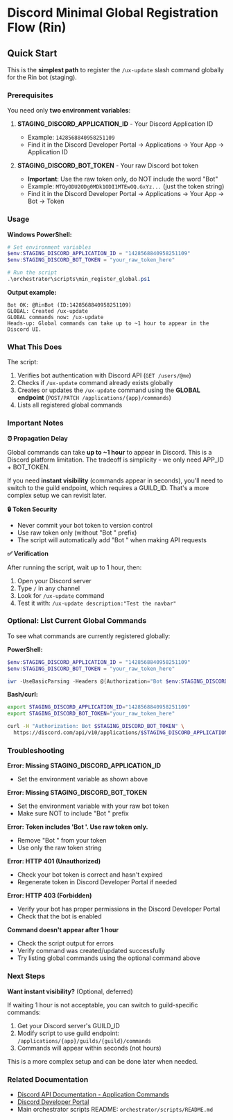# Discord Minimal Global Registration Flow (Rin)

## Quick Start

This is the **simplest path** to register the `/ux-update` slash command globally for the Rin bot (staging).

### Prerequisites

You need only **two environment variables**:

1. **STAGING_DISCORD_APPLICATION_ID** - Your Discord Application ID
   - Example: `1428568840958251109`
   - Find it in the Discord Developer Portal → Applications → Your App → Application ID

2. **STAGING_DISCORD_BOT_TOKEN** - Your raw Discord bot token
   - **Important**: Use the raw token only, do NOT include the word "Bot"
   - Example: `MTQyODU2ODg0MDk1ODI1MTEwOQ.GxYz...` (just the token string)
   - Find it in the Discord Developer Portal → Applications → Your App → Bot → Token

### Usage

**Windows PowerShell:**

```powershell
# Set environment variables
$env:STAGING_DISCORD_APPLICATION_ID = "1428568840958251109"
$env:STAGING_DISCORD_BOT_TOKEN = "your_raw_token_here"

# Run the script
.\orchestrator\scripts\min_register_global.ps1
```

**Output example:**

```
Bot OK: @RinBot (ID:1428568840958251109)
GLOBAL: Created /ux-update
GLOBAL commands now: /ux-update
Heads-up: Global commands can take up to ~1 hour to appear in the Discord UI.
```

### What This Does

The script:
1. Verifies bot authentication with Discord API (`GET /users/@me`)
2. Checks if `/ux-update` command already exists globally
3. Creates or updates the `/ux-update` command using the **GLOBAL endpoint** (`POST/PATCH /applications/{app}/commands`)
4. Lists all registered global commands

### Important Notes

**⏰ Propagation Delay**

Global commands can take **up to ~1 hour** to appear in Discord. This is a Discord platform limitation. The tradeoff is simplicity - we only need APP_ID + BOT_TOKEN.

If you need **instant visibility** (commands appear in seconds), you'll need to switch to the guild endpoint, which requires a GUILD_ID. That's a more complex setup we can revisit later.

**🔒 Token Security**

- Never commit your bot token to version control
- Use raw token only (without "Bot " prefix)
- The script will automatically add "Bot " when making API requests

**✅ Verification**

After running the script, wait up to 1 hour, then:
1. Open your Discord server
2. Type `/` in any channel
3. Look for `/ux-update` command
4. Test it with: `/ux-update description:"Test the navbar"`

### Optional: List Current Global Commands

To see what commands are currently registered globally:

**PowerShell:**

```powershell
$env:STAGING_DISCORD_APPLICATION_ID = "1428568840958251109"
$env:STAGING_DISCORD_BOT_TOKEN = "your_raw_token_here"

iwr -UseBasicParsing -Headers @{Authorization="Bot $env:STAGING_DISCORD_BOT_TOKEN"} https://discord.com/api/v10/applications/$env:STAGING_DISCORD_APPLICATION_ID/commands | % Content
```

**Bash/curl:**

```bash
export STAGING_DISCORD_APPLICATION_ID="1428568840958251109"
export STAGING_DISCORD_BOT_TOKEN="your_raw_token_here"

curl -H "Authorization: Bot $STAGING_DISCORD_BOT_TOKEN" \
  https://discord.com/api/v10/applications/$STAGING_DISCORD_APPLICATION_ID/commands
```

### Troubleshooting

**Error: Missing STAGING_DISCORD_APPLICATION_ID**
- Set the environment variable as shown above

**Error: Missing STAGING_DISCORD_BOT_TOKEN**
- Set the environment variable with your raw bot token
- Make sure NOT to include "Bot " prefix

**Error: Token includes 'Bot '. Use raw token only.**
- Remove "Bot " from your token
- Use only the raw token string

**Error: HTTP 401 (Unauthorized)**
- Check your bot token is correct and hasn't expired
- Regenerate token in Discord Developer Portal if needed

**Error: HTTP 403 (Forbidden)**
- Verify your bot has proper permissions in the Discord Developer Portal
- Check that the bot is enabled

**Command doesn't appear after 1 hour**
- Check the script output for errors
- Verify command was created/updated successfully
- Try listing global commands using the optional command above

### Next Steps

**Want instant visibility?** (Optional, deferred)

If waiting 1 hour is not acceptable, you can switch to guild-specific commands:
1. Get your Discord server's GUILD_ID
2. Modify script to use guild endpoint: `/applications/{app}/guilds/{guild}/commands`
3. Commands will appear within seconds (not hours)

This is a more complex setup and can be done later when needed.

### Related Documentation

- [Discord API Documentation - Application Commands](https://discord.com/developers/docs/interactions/application-commands)
- [Discord Developer Portal](https://discord.com/developers/applications)
- Main orchestrator scripts README: `orchestrator/scripts/README.md`
